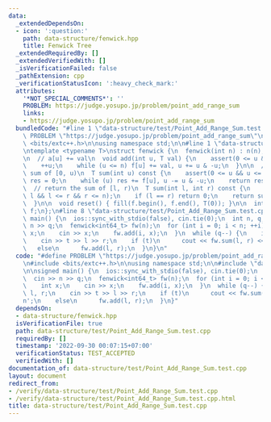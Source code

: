 ```yaml
---
data:
  _extendedDependsOn:
  - icon: ':question:'
    path: data-structure/fenwick.hpp
    title: Fenwick Tree
  _extendedRequiredBy: []
  _extendedVerifiedWith: []
  _isVerificationFailed: false
  _pathExtension: cpp
  _verificationStatusIcon: ':heavy_check_mark:'
  attributes:
    '*NOT_SPECIAL_COMMENTS*': ''
    PROBLEM: https://judge.yosupo.jp/problem/point_add_range_sum
    links:
    - https://judge.yosupo.jp/problem/point_add_range_sum
  bundledCode: "#line 1 \"data-structure/test/Point_Add_Range_Sum.test.cpp\"\n#define\
    \ PROBLEM \"https://judge.yosupo.jp/problem/point_add_range_sum\"\n\n#include\
    \ <bits/extc++.h>\n\nusing namespace std;\n\n#line 1 \"data-structure/fenwick.hpp\"\
    \ntemplate <typename T>\nstruct fenwick {\n  fenwick(int n) : n(n), f(n + 1) {}\n\
    \n  // a[u] += val\n  void add(int u, T val) {\n    assert(0 <= u && u < n);\n\
    \    ++u;\n    while (u <= n) f[u] += val, u += u & -u;\n  }\n\n  // return the\
    \ sum of [0, u)\n  T sum(int u) const {\n    assert(0 <= u && u <= n);\n    T\
    \ res = 0;\n    while (u) res += f[u], u -= u & -u;\n    return res;\n  }\n\n\
    \  // return the sum of [l, r)\n  T sum(int l, int r) const {\n    assert(0 <=\
    \ l && l <= r && r <= n);\n    if (l == r) return 0;\n    return sum(r) - sum(l);\n\
    \  }\n\n  void reset() { fill(f.begin(), f.end(), T(0)); }\n\n  int n;\n  vector<T>\
    \ f;\n};\n#line 8 \"data-structure/test/Point_Add_Range_Sum.test.cpp\"\n\nsigned\
    \ main() {\n  ios::sync_with_stdio(false), cin.tie(0);\n  int n, q;\n  cin >>\
    \ n >> q;\n  fenwick<int64_t> fw(n);\n  for (int i = 0; i < n; ++i) {\n    int\
    \ x;\n    cin >> x;\n    fw.add(i, x);\n  }\n  while (q--) {\n    int t, l, r;\n\
    \    cin >> t >> l >> r;\n    if (t)\n      cout << fw.sum(l, r) << '\\n';\n \
    \   else\n      fw.add(l, r);\n  }\n}\n"
  code: "#define PROBLEM \"https://judge.yosupo.jp/problem/point_add_range_sum\"\n\
    \n#include <bits/extc++.h>\n\nusing namespace std;\n\n#include \"data-structure/fenwick.hpp\"\
    \n\nsigned main() {\n  ios::sync_with_stdio(false), cin.tie(0);\n  int n, q;\n\
    \  cin >> n >> q;\n  fenwick<int64_t> fw(n);\n  for (int i = 0; i < n; ++i) {\n\
    \    int x;\n    cin >> x;\n    fw.add(i, x);\n  }\n  while (q--) {\n    int t,\
    \ l, r;\n    cin >> t >> l >> r;\n    if (t)\n      cout << fw.sum(l, r) << '\\\
    n';\n    else\n      fw.add(l, r);\n  }\n}"
  dependsOn:
  - data-structure/fenwick.hpp
  isVerificationFile: true
  path: data-structure/test/Point_Add_Range_Sum.test.cpp
  requiredBy: []
  timestamp: '2022-09-30 00:07:15+07:00'
  verificationStatus: TEST_ACCEPTED
  verifiedWith: []
documentation_of: data-structure/test/Point_Add_Range_Sum.test.cpp
layout: document
redirect_from:
- /verify/data-structure/test/Point_Add_Range_Sum.test.cpp
- /verify/data-structure/test/Point_Add_Range_Sum.test.cpp.html
title: data-structure/test/Point_Add_Range_Sum.test.cpp
---
```

